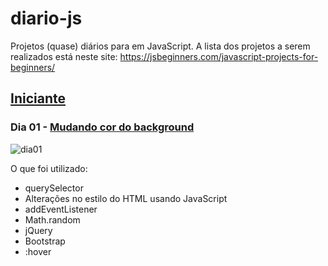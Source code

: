 # diario-js
Projetos (quase) diários para em JavaScript. A lista dos projetos a serem realizados está neste site: https://jsbeginners.com/javascript-projects-for-beginners/

## [Iniciante](https://github.com/greicemsj/diario-js/tree/master/Iniciante)

### Dia 01 - [Mudando cor do background](https://github.com/greicemsj/diario-js/tree/master/Iniciante/Dia%2001%20-%20mudando%20cor%20do%20background)

![dia01](https://user-images.githubusercontent.com/51206170/114786090-f698fd80-9d53-11eb-8904-c65cb5a8bfe3.gif)

O que foi utilizado:
- querySelector
- Alterações no estilo do HTML usando JavaScript
- addEventListener
- Math.random
- jQuery
- Bootstrap
- :hover
